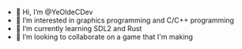 - 👋 Hi, I’m @YeOldeCDev
- 👀 I’m interested in graphics programming and C/C++ programming
- 🌱 I’m currently learning SDL2 and Rust
- 💞️ I’m looking to collaborate on a game that I'm making

<!---
YeOldeCDev/YeOldeCDev is a ✨ special ✨ repository because its `README.md` (this file) appears on your GitHub profile.
You can click the Preview link to take a look at your changes.
--->
